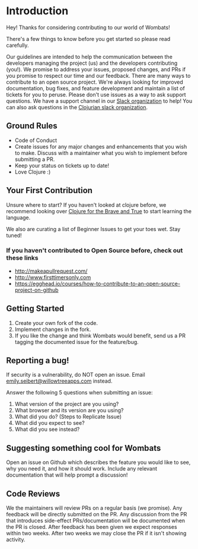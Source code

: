 # Introduction
Hey! Thanks for considering contributing to our world of Wombats!

There's a few things to know before you get started so please read carefully. 

Our guidelines are intended to help the communication between the developers managing the project (us) and the developers contributing (you!). We promise to address your issues, proposed changes, and PRs if you promise to respect our time and our feedback.
There are many ways to contribute to an open source project. We're always looking for improved documentation, bug fixes, and feature development and maintain a list of tickets for you to peruse. Please don't use issues as a way to ask support questions. We have a support channel in our [Slack organization](https://wombats-hq.slack.com/) to help! You can also ask questions in the [Clojurian slack organization](http://clojurians.net/).

## Ground Rules
* Code of Conduct
* Create issues for any major changes and enhancements that you wish to make. Discuss with a maintainer what you wish to implement before submitting a PR. 
* Keep your status on tickets up to date!
* Love Clojure :)

## Your First Contribution

Unsure where to start? If you haven't looked at clojure before, we recommend looking over [Clojure for the Brave and True](http://www.braveclojure.com/) to start learning the language. 

We also are curating a list of Beginner Issues to get your toes wet. Stay tuned!

### If you haven't contributed to Open Source before, check out these links
* http://makeapullrequest.com/
* http://www.firsttimersonly.com
* https://egghead.io/courses/how-to-contribute-to-an-open-source-project-on-github

## Getting Started
1. Create your own fork of the code.
2. Implement changes in the fork.
3. If you like the change and think Wombats would benefit, send us a PR tagging the documented issue for the feature/bug.

## Reporting a bug!
If security is a vulnerability, do NOT open an issue. Email emily.seibert@willowtreeapps.com instead.

Answer the following 5 questions when submitting an issue:
1. What version of the project are you using?
2. What browser and its version are you using?
3. What did you do? (Steps to Replicate Issue)
4. What did you expect to see?
5. What did you see instead? 

## Suggesting something cool for Wombats
Open an issue on Github which describes the feature you would like to see, why you need it, and how it should work. Include any relevant documentation that will help prompt a discussion!

## Code Reviews 
We the maintainers will review PRs on a regular basis (we promise). Any feedback will be directly submitted on the PR. Any discussion from the PR that introduces side-effect PRs/documentation will be documented when the PR is closed. After feedback has been given we expect responses within two weeks. After two weeks we may close the PR if it isn't showing activity.
